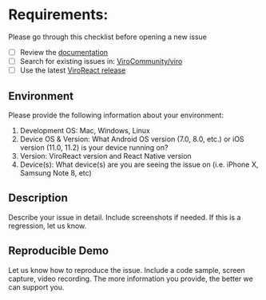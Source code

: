 # Requirements: 

Please go through this checklist before opening a new issue
  - [ ] Review the [documentation](https://viro-community.readme.io/docs/overview)
  - [ ] Search for existing issues in: [ViroCommunity/viro](https://github.com/ViroCommunity/viro/issues)
  - [ ] Use the latest [ViroReact release](https://docs.viromedia.com/docs/releases)

## Environment

Please provide the following information about your environment:
1. Development OS: Mac, Windows, Linux
2. Device OS & Version: What Android OS version (7.0, 8.0, etc.) or iOS version (11.0, 11.2) is your device running on?
3. Version: ViroReact version and React Native version 
4. Device(s): What device(s) are you are seeing the issue on (i.e. iPhone X, Samsung Note 8, etc)

## Description

Describe your issue in detail. Include screenshots if needed. If this is a regression, let us know.

## Reproducible Demo

Let us know how to reproduce the issue. Include a code sample, screen capture, video recording. The more information you provide, the better we can support you.
